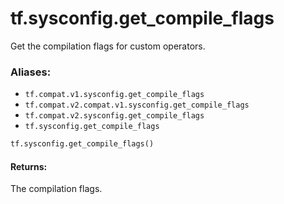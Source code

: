 <div itemscope itemtype="http://developers.google.com/ReferenceObject">
<meta itemprop="name" content="tf.sysconfig.get_compile_flags" />
<meta itemprop="path" content="Stable" />
</div>

# tf.sysconfig.get_compile_flags

Get the compilation flags for custom operators.

### Aliases:

* `tf.compat.v1.sysconfig.get_compile_flags`
* `tf.compat.v2.compat.v1.sysconfig.get_compile_flags`
* `tf.compat.v2.sysconfig.get_compile_flags`
* `tf.sysconfig.get_compile_flags`

``` python
tf.sysconfig.get_compile_flags()
```

<!-- Placeholder for "Used in" -->


#### Returns:

The compilation flags.
